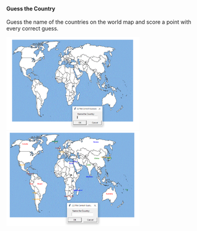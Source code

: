  <h4 id='country'>Guess the Country</h4>
  <p> Guess the name of the countries on the world map and score a point with every correct guess.</p>
  <img src='blank.png' width='350'>
  <img src="guessed_countries.png" width='350'>
